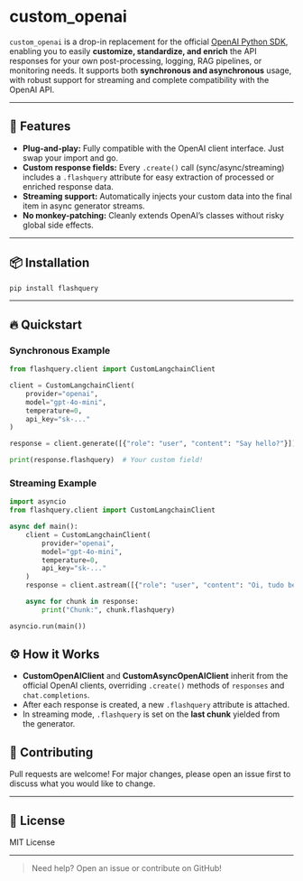 # custom\_openai

`custom_openai` is a drop-in replacement for the official [OpenAI Python SDK](https://github.com/openai/openai-python), enabling you to easily **customize, standardize, and enrich** the API responses for your own post-processing, logging, RAG pipelines, or monitoring needs.
It supports both **synchronous and asynchronous** usage, with robust support for streaming and complete compatibility with the OpenAI API.

---

## 🚀 Features

* **Plug-and-play:** Fully compatible with the OpenAI client interface. Just swap your import and go.
* **Custom response fields:** Every `.create()` call (sync/async/streaming) includes a `.flashquery` attribute for easy extraction of processed or enriched response data.
* **Streaming support:** Automatically injects your custom data into the final item in async generator streams.
* **No monkey-patching:** Cleanly extends OpenAI’s classes without risky global side effects.

---

## 📦 Installation

```bash
pip install flashquery
```

---

## 🔥 Quickstart

### Synchronous Example

```python
from flashquery.client import CustomLangchainClient

client = CustomLangchainClient(
    provider="openai",
    model="gpt-4o-mini",
    temperature=0,
    api_key="sk-..."
)

response = client.generate([{"role": "user", "content": "Say hello?"}])

print(response.flashquery)  # Your custom field!
```

### Streaming Example

```python
import asyncio
from flashquery.client import CustomLangchainClient

async def main():
    client = CustomLangchainClient(
        provider="openai",
        model="gpt-4o-mini",
        temperature=0,
        api_key="sk-..."
    )
    response = client.astream([{"role": "user", "content": "Oi, tudo bem?"}])

    async for chunk in response:
        print("Chunk:", chunk.flashquery)

asyncio.run(main())
```


## ⚙️ How it Works

* **CustomOpenAIClient** and **CustomAsyncOpenAIClient** inherit from the official OpenAI clients, overriding `.create()` methods of `responses` and `chat.completions`.
* After each response is created, a new `.flashquery` attribute is attached.
* In streaming mode, `.flashquery` is set on the **last chunk** yielded from the generator.

## 🤝 Contributing

Pull requests are welcome! For major changes, please open an issue first to discuss what you would like to change.

---

## 📄 License

MIT License

---

> Need help? Open an issue or contribute on GitHub!
